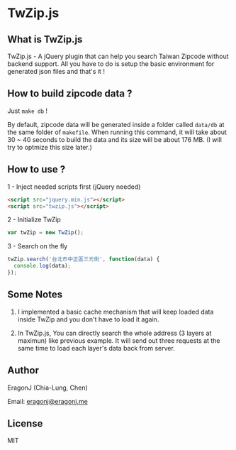 # TwZip.js

## What is TwZip.js

TwZip.js - A jQuery plugin that can help you search Taiwan Zipcode without
backend support. All you have to do is setup the basic environment for
generated json files and that's it !

## How to build zipcode data ?

Just `make db` !

By default, zipcode data will be generated inside a folder called `data/db`
at the same folder of `makefile`. When running this command, it will take about
30 ~ 40 seconds to build the data and its size will be about 176 MB. (I will
try to optmize this size later.)

## How to use ?

1 - Inject needed scripts first (jQuery needed)

```html
<script src="jquery.min.js"></script>
<script src="twzip.js"></script>
```

2 - Initialize TwZip

```javascript
var twZip = new TwZip();
```

3 - Search on the fly

```javascript
twZip.search('台北市中正區三元街', function(data) {
  console.log(data);
});
```

## Some Notes

1. I implemented a basic cache mechanism that will keep loaded data inside TwZip
and you don't have to load it again.

2. In TwZip.js, You can directly search the whole address (3 layers at maximun)
like previous example. It will send out three requests at the same time to load
each layer's data back from server.

## Author

EragonJ (Chia-Lung, Chen)

Email: eragonj@eragonj.me

## License

MIT
